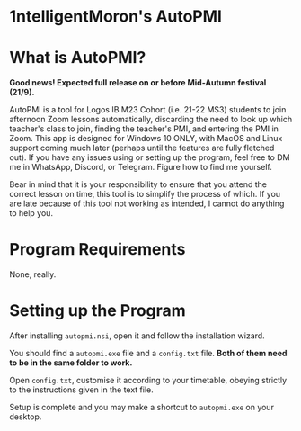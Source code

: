 # 1ntelligentMoron's AutoPMI

# What is AutoPMI?
**Good news! Expected full release on or before Mid-Autumn festival (21/9).**

AutoPMI is a tool for Logos IB M23 Cohort (i.e. 21-22 MS3) students to join afternoon Zoom lessons automatically, discarding the need to look up which teacher's class to join, finding the teacher's PMI, and entering the PMI in Zoom. This app is designed for Windows 10 ONLY, with MacOS and Linux support coming much later (perhaps until the features are fully fletched out). If you have any issues using or setting up the program, feel free to DM me in WhatsApp, Discord, or Telegram. Figure how to find me yourself.

Bear in mind that it is your responsibility to ensure that you attend the correct lesson on time, this tool is to simplify the process of which. If you are late because of this tool not working as intended, I cannot do anything to help you.

# Program Requirements
None, really.

# Setting up the Program
After installing `autopmi.nsi`, open it and follow the installation wizard.

You should find a `autopmi.exe` file and a `config.txt` file. **Both of them need to be in the same folder to work.**

Open `config.txt`, customise it according to your timetable, obeying strictly to the instructions given in the text file.

Setup is complete and you may make a shortcut to `autopmi.exe` on your desktop.
